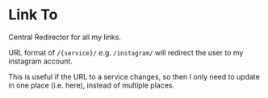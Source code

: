 # Link To

Central Redirector for all my links.

URL format of `/{service}/` e.g. `/instagram/` will redirect the user to my instagram account.

This is useful if the URL to a service changes, so then I only need to update in one place (i.e. here), instead of multiple places.
